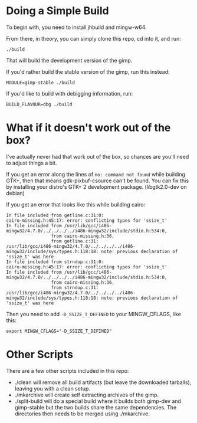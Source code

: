 Doing a Simple Build
====================
To begin with, you need to install jhbuild and mingw-w64.

From there, in theory, you can simply clone this repo, cd into it, and run:

	./build

That will build the development version of the gimp.

If you'd rather build the stable version of the gimp, run this instead:

	MODULE=gimp-stable ./build

If you'd like to build with debigging information, run:

	BUILD_FLAVOUR=dbg ./build

What if it doesn't work out of the box?
=======================================
I've actually never had that work out of the box, so chances are you'll need to adjust things a bit.

If you get an error along the lines of `no: command not found` while building GTK+, then that means gdk-pixbuf-csource can't be found.
You can fix this by installing your distro's GTK+ 2 development package.
(libgtk2.0-dev on debian)

If you get an error that looks like this while building cairo:

	In file included from getline.c:31:0:
	cairo-missing.h:45:17: error: conflicting types for 'ssize_t'
	In file included from /usr/lib/gcc/i486-mingw32/4.7.0/../../../../i486-mingw32/include/stdio.h:534:0,
		             from cairo-missing.h:36,
		             from getline.c:31:
	/usr/lib/gcc/i486-mingw32/4.7.0/../../../../i486-mingw32/include/sys/types.h:118:18: note: previous declaration of 'ssize_t' was here
	In file included from strndup.c:31:0:
	cairo-missing.h:45:17: error: conflicting types for 'ssize_t'
	In file included from /usr/lib/gcc/i486-mingw32/4.7.0/../../../../i486-mingw32/include/stdio.h:534:0,
		             from cairo-missing.h:36,
		             from strndup.c:31:
	/usr/lib/gcc/i486-mingw32/4.7.0/../../../../i486-mingw32/include/sys/types.h:118:18: note: previous declaration of 'ssize_t' was here

Then you need to add `-D_SSIZE_T_DEFINED` to your MINGW_CFLAGS, like this:

	export MINGW_CFLAGS="-D_SSIZE_T_DEFINED"

Other Scripts
=============
There are a few other scripts included in this repo:
 * ./clean will remove all build artifacts (but leave the downloaded tarballs), leaving you with a clean setup.
 * ./mkarchive will create self extracting archives of the gimp.
 * ./split-build will do a special build where it builds both gimp-dev and gimp-stable but the two builds share the same dependencies. The directories then needs to be merged using ./mkarchive.
